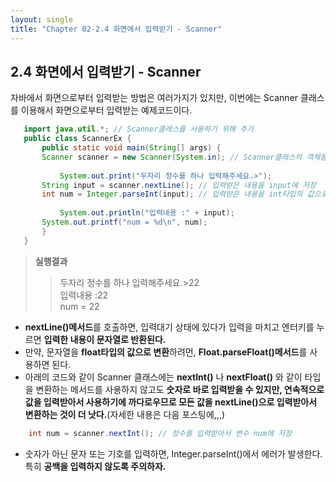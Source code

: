 ```yaml
---
layout: single
title: "Chapter 02-2.4 화면에서 입력받기 - Scanner"
---
```


## 2.4 화면에서 입력받기 - Scanner
자바에서 화면으로부터 입력받는 방법은 여러가지가 있지만, 이번에는 Scanner 클래스를 이용해서 화면으로부터 입력받는 예제코드이다.
 ```java
    import java.util.*; // Scanner클래스를 사용하기 위해 추가
    public class ScannerEx {
	    public static void main(String[] args) {
   		Scanner scanner = new Scanner(System.in); // Scanner클래스의 객체를 생성
		
		    System.out.print("두자리 정수를 하나 입력해주세요.>");
   		String input = scanner.nextLine(); // 입력받은 내용을 input에 저장
   		int num = Integer.parseInt(input); // 입력받은 내용을 int타입의 값으로 변환
		
		    System.out.println("입력내용 :" + input);
   		System.out.printf("num = %d\n", num);	
    	}
    }
 ```
 > **실행결과**  
 >> 두자리 정수를 하나 입력해주세요.>22  
 > 입력내용 :22  
 > num = 22  

- **nextLine()메서드**를 호출하면, 입력대기 상태에 있다가 입력을 마치고 엔터키를 누르면 **입력한 내용이 문자열로 반환된다.**
- 만약, 문자열을 **float타입의 값으로 변환**하려먼, **Float.parseFloat()메서드**를 사용하면 된다.
- 아래의 코드와 같이 Scanner 클래스에는 **nextInt()** 나 **nextFloat()** 와 같이 타입을 변환하는 메서드를 사용하지 않고도 **숫자로 바로 입력받을 수 있지만, 연속적으로 값을 입력받아서 사용하기에 까다로우므로
모든 값을 nextLine()으로 입력받아서 변환하는 것이 더 낫다.**(자세한 내용은 다음 포스팅에,,,)
```java
    int num = scanner.nextInt(); // 정수를 입력받아서 변수 num에 저장
```
- 숫자가 아닌 문자 또는 기호를 입력하면, Integer.parseInt()에서 에러가 발생한다. 특히 **공백을 입력하지 않도록 주의하자.**
